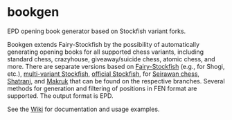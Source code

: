 # bookgen
EPD opening book generator based on Stockfish variant forks.

Bookgen extends Fairy-Stockfish by the possibility of automatically generating opening books for all supported chess variants, including standard chess, crazyhouse, giveaway/suicide chess, atomic chess, and more. There are separate versions based on [Fairy-Stockfish](https://github.com/ianfab/bookgen/tree/fairy) (e.g., for Shogi, etc.), [multi-variant Stockfish](https://github.com/ianfab/bookgen/tree/multivariant), [official Stockfish](https://github.com/ianfab/bookgen/tree/official-stockfish), for [Seirawan chess](https://github.com/ianfab/bookgen/tree/seirawan), [Shatranj](https://github.com/ianfab/bookgen/tree/shatranj), and [Makruk](https://github.com/ianfab/bookgen/tree/makruk) that can be found on the respective branches. Several methods for generation and filtering of positions in FEN format are supported. The output format is EPD.

See the [Wiki](https://github.com/ianfab/bookgen/wiki) for documentation and usage examples.
